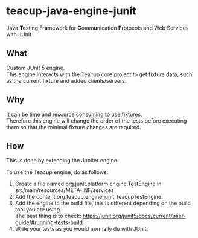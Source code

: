 # teacup-java-engine-junit
Java **Te**sting Fr**a**mework for **C**omm**u**nication **P**rotocols and Web Services with JUnit

## What ##
Custom JUnit 5 engine.  
This engine interacts with the Teacup core project to get fixture data, such as the current fixture and added clients/servers.

## Why ##
It can be time and resource consuming to use fixtures.  
Therefore this engine will change the order of the tests before executing them so that the minimal fixture changes are required.

## How ##
This is done by extending the Jupiter engine.  

To use the Teacup engine, do as follows:
1. Create a file named org.junit.platform.engine.TestEngine in src/main/resources/META-INF/services
1. Add the content org.teacup.engine.junit.TeacupTestEngine
1. Add the engine to the build file, this is different depending on the build tool you are using.  
The best thing is to check: https://junit.org/junit5/docs/current/user-guide/#running-tests-build
1. Write your tests as you would normally do with JUnit.